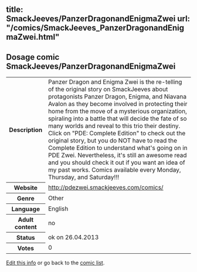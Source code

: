 title: SmackJeeves/PanzerDragonandEnigmaZwei
url: "/comics/SmackJeeves_PanzerDragonandEnigmaZwei.html"
---
Dosage comic SmackJeeves/PanzerDragonandEnigmaZwei
-----------------------------------------

<p id="msg"></p>
<script type="text/javascript">
if (window.location.search === '?edit_info_mail=sent_ok') {
  var elem = document.getElementById("msg");
  elem.innerHTML = 'Edited information sucessfully sent.';
  elem.className = 'ok';
}
</script>
<table class="comicinfo">
<tr>
<th>Description</th><td>Panzer Dragon and Enigma Zwei is the re-telling of the original story on SmackJeeves about protagonists Panzer Dragon, Enigma, and Niavana Avalon as they become involved in protecting their home from the move of a mysterious organization, spiraling into a battle that will decide the fate of so many worlds and reveal to this trio their destiny. Click on &quot;PDE: Complete Edition&quot; to check out the original story, but you do NOT have to read the Complete Edition to understand what's going on in PDE Zwei. Nevertheless, it's still an awesome read and you should check it out if you want an idea of my past works. Comics available every Monday, Thursday, and Saturday!!!</td>
</tr>
<tr>
<th>Website</th><td><a href="http://pdezwei.smackjeeves.com/comics/">http://pdezwei.smackjeeves.com/comics/</a></td>
</tr>
<tr>
<th>Genre</th><td>Other</td>
</tr>
<tr>
<th>Language</th><td>English</td>
</tr>
<tr>
<th>Adult content</th><td>no</td>
</tr>
<tr>
<th>Status</th><td>ok on 26.04.2013</td>
</tr>
<tr>
<th>Votes</th><td>0</td>
</tr>
</table>

[Edit this info](SmackJeeves_PanzerDragonandEnigmaZwei_edit.html) or go back to the [comic list](../comic-index.html).
